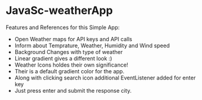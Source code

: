 # JavaSc-weatherApp

Features and References for this Simple App:

- Open Weather maps for API keys and API calls
- Inform about Temprature, Weather, Humidity and Wind speed
- Background Changes with type of weather 
- Linear gradient gives a different look :)
- Weather Icons holdes their own significance!
- Their is a default gradient color for the app.
- Along with clicking search icon additional EventListener added for enter key
- Just press enter and submit the response city.

